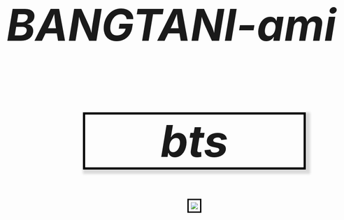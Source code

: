 # BANGTANI-ami
<html>
<title>bts</title>
<head>
<center>
<style>
#bts{border:5px solid black;
       box-shadow:5px 5px 5px 5px #dadada;
       width:500px;}
img{border: 3px solid black;
       padding:5px;}
      </style>
<h1 id="bts"><i>bts</i></h1>
</center>
</head>
<body style="font-style:italic;
           font-size:50px;">
<center>

<a href="bts.html">
<img src="bts-a.jpg">
</a>
</center>
</body>
</html>

